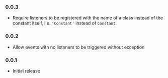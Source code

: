 ### 0.0.3

* Require listeners to be registered with the name of a class instead of the
  constant itself, i.e. `'Constant'` instead of `Constant`.

### 0.0.2

* Allow events with no listeners to be triggered without exception

### 0.0.1

* Initial release

